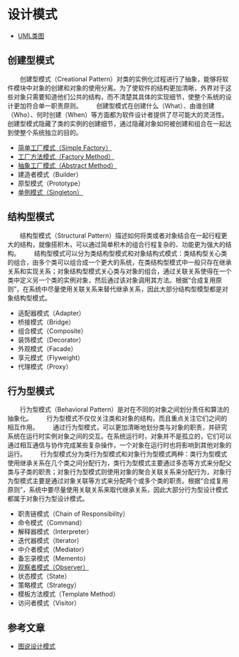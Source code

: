 # 设计模式
* [UML类图](https://github.com/ZhangMiao147/android_learning_notes/blob/master/DesignPatterns/%E8%AE%BE%E8%AE%A1%E6%A8%A1%E5%BC%8F.md)

## 创建型模式
　　创建型模式（Creational Pattern）对类的实例化过程进行了抽象，能够将软件模块中对象的创建和对象的使用分离。为了使软件的结构更加清晰，外界对于这些对象只需要知道他们公共的结构，而不清楚其具体的实现细节，使整个系统的设计更加符合单一职责原则。
　　创建型模式在创建什么（What）、由谁创建（Who）、何时创建（When）等方面都为软件设计者提供了尽可能大的灵活性。创建型模式隐藏了类的实例的创建细节，通过隐藏对象如何被创建和组合在一起达到使整个系统独立的目的。

- [简单工厂模式（Simple Factory）](https://github.com/ZhangMiao147/android_learning_notes/blob/master/DesignPatterns/%E5%B7%A5%E5%8E%82%E6%A8%A1%E5%BC%8F/%E7%AE%80%E5%8D%95%E5%B7%A5%E5%8E%82%E6%A8%A1%E5%BC%8F.md)
- [工厂方法模式（Factory Method）](https://github.com/ZhangMiao147/android_learning_notes/blob/master/DesignPatterns/%E5%B7%A5%E5%8E%82%E6%A8%A1%E5%BC%8F/%E5%B7%A5%E5%8E%82%E6%96%B9%E6%B3%95%E6%A8%A1%E5%BC%8F.md)
- [抽象工厂模式（Abstract Method）](https://github.com/ZhangMiao147/android_learning_notes/blob/master/DesignPatterns/%E5%B7%A5%E5%8E%82%E6%A8%A1%E5%BC%8F/%E6%8A%BD%E8%B1%A1%E5%B7%A5%E5%8E%82%E6%A8%A1%E5%BC%8F.md)
- 建造者模式（Builder）
- 原型模式（Prototype）
- [单例模式（Singleton）](https://github.com/ZhangMiao147/android_learning_notes/blob/master/DesignPatterns/%E5%8D%95%E4%BE%8B%E6%A8%A1%E5%BC%8F/%E5%8D%95%E4%BE%8B%E6%A8%A1%E5%BC%8F.md)

## 结构型模式
　　结构型模式（Structural Pattern）描述如何将类或者对象结合在一起行程更大的结构，就像搭积木，可以通过简单积木的组合行程复杂的、功能更为强大的结构。
　　结构型模式可以分为类结构型模式和对象结构式模式：类结构型关心类的组合，由多个类可以组合成一个更大的系统，在类结构型模式中一般只存在继承关系和实现关系；对象结构型模式关心类与对象的组合，通过关联关系使得在一个类中定义另一个类的实例对象，然后通过该对象调用其方法。根据“合成复用原则”，在系统中尽量使用关联关系来替代继承关系，因此大部分结构型模型都是对象结构型模式。

- 适配器模式（Adapter）
- 桥接模式（Bridge）
- 组合模式（Composite）
- 装饰模式（Decorator）
- 外观模式（Facade）
- 享元模式（Flyweight）
- 代理模式（Proxy）

## 行为型模式
　　行为型模式（Behavioral Pattern）是对在不同的对象之间划分责任和算法的抽象化。
　　行为型模式不仅仅关注类和对象的结构，而且重点关注它们之间的相互作用。
　　通过行为型模式，可以更加清晰地划分类与对象的职责，并研究系统在运行时实例对象之间的交互。在系统运行时，对象并不是孤立的，它们可以通过相互通信与协作完成某些复杂操作，一个对象在运行时也将影响到其他对象的运行。
　　行为型模式分为类行为型模式和对象行为型模式两种：类行为型模式使用继承关系在几个类之间分配行为，类行为型模式主要通过多态等方式来分配父类与子类的职责；对象行为型模式则使用对象的聚合关联关系来分配行为，对象行为型模式主要是通过对象关联等方式来分配两个或多个类的职责。根据“合成复用原则”，系统中要尽量使用关联关系来取代继承关系，因此大部分行为型设计模式都属于对象行为型设计模式。

- 职责链模式（Chain of Responsibility）
- 命令模式（Command）
- 解释器模式（Interpreter）
- 迭代器模式（Iterator）
- 中介者模式（Mediator）
- 备忘录模式（Memento）
- [观察者模式（Observer）](https://github.com/ZhangMiao147/android_learning_notes/blob/master/DesignPatterns/%E8%A7%82%E5%AF%9F%E8%80%85%E6%A8%A1%E5%BC%8F/%E8%A7%82%E5%AF%9F%E8%80%85%E6%A8%A1%E5%BC%8F.md)
- 状态模式（State）
- 策略模式（Strategy）
- 模板方法模式（Template Method）
- 访问者模式（Visitor）



## 参考文章
* [图说设计模式](https://design-patterns.readthedocs.io/zh_CN/latest/index.html)

